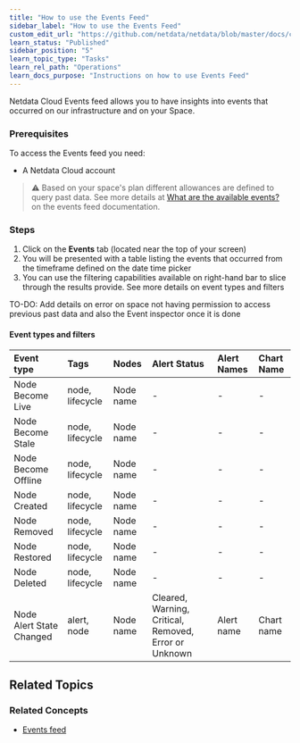 ```yaml
---
title: "How to use the Events Feed"
sidebar_label: "How to use the Events Feed"
custom_edit_url: "https://github.com/netdata/netdata/blob/master/docs/cloud/view-evetns-feed.md"
learn_status: "Published"
sidebar_position: "5"
learn_topic_type: "Tasks"
learn_rel_path: "Operations"
learn_docs_purpose: "Instructions on how to use Events Feed"
---
```


Netdata Cloud Events feed allows you to have insights into events that occurred on our infrastructure and on your Space.

### Prerequisites

To access the Events feed you need:
- A Netdata Cloud account

> ⚠️ Based on your space's plan different allowances are defined to query past data. See more details at [What are the available events?](https://github.com/netdata/netdata/blob/master/docs/cloud/events-feed.md#what-are-the-available-events)
> on the events feed documentation.

### Steps

1. Click on the **Events** tab (located near the top of your screen)
1. You will be presented with a table listing the events that occurred from the timeframe defined on the date time picker
1. You can use the filtering capabilities available on right-hand bar to slice through the results provide. See more details on event types and filters 

TO-DO: Add details on error on space not having permission to access previous past data and also the Event inspector once it is done

#### Event types and filters

| Event type | Tags | Nodes | Alert Status | Alert Names | Chart Name | 
| :-- | :-- | :-- | :-- | :-- | :-- |
| Node Become Live | node, lifecycle | Node name | - | - | - |
| Node Become Stale | node, lifecycle | Node name | - | - | - |
| Node Become Offline | node, lifecycle | Node name | - | - | - |
| Node Created | node, lifecycle | Node name | - | - | - |
| Node Removed | node, lifecycle | Node name | - | - | - |
| Node Restored | node, lifecycle | Node name | - | - | - |
| Node Deleted | node, lifecycle | Node name | - | - | - |
| Node Alert State Changed | alert, node | Node name | Cleared, Warning, Critical, Removed, Error or Unknown | Alert name | Chart name |

## Related Topics

### **Related Concepts**
- [Events feed](https://github.com/netdata/netdata/blob/master/docs/cloud/events-feed.md)
